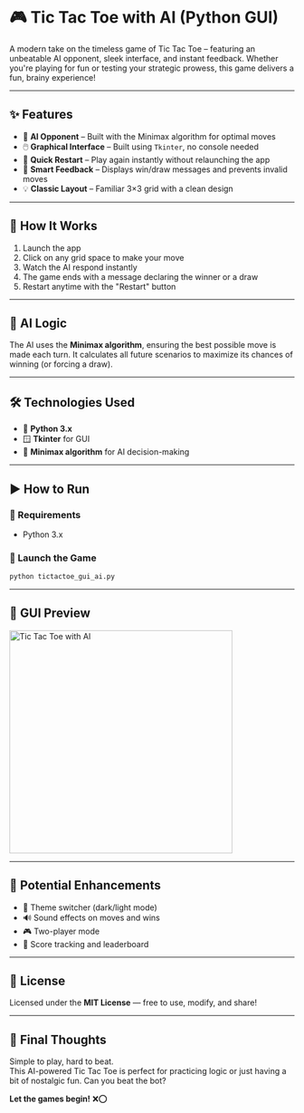 
# 🎮 Tic Tac Toe with AI (Python GUI)

A modern take on the timeless game of Tic Tac Toe – featuring an unbeatable AI opponent, sleek interface, and instant feedback. Whether you're playing for fun or testing your strategic prowess, this game delivers a fun, brainy experience!

---

## ✨ Features

- 🤖 **AI Opponent** – Built with the Minimax algorithm for optimal moves  
- 🖱️ **Graphical Interface** – Built using `Tkinter`, no console needed  
- 🔄 **Quick Restart** – Play again instantly without relaunching the app  
- 🎯 **Smart Feedback** – Displays win/draw messages and prevents invalid moves  
- 💡 **Classic Layout** – Familiar 3×3 grid with a clean design

---

## 🧠 How It Works

1. Launch the app  
2. Click on any grid space to make your move  
3. Watch the AI respond instantly  
4. The game ends with a message declaring the winner or a draw  
5. Restart anytime with the "Restart" button

---

## 🧠 AI Logic

The AI uses the **Minimax algorithm**, ensuring the best possible move is made each turn. It calculates all future scenarios to maximize its chances of winning (or forcing a draw).

---

## 🛠 Technologies Used

- 🐍 **Python 3.x**  
- 🪟 **Tkinter** for GUI  
- 🧮 **Minimax algorithm** for AI decision-making

---

## ▶️ How to Run

### 🔧 Requirements

- Python 3.x

### 🚀 Launch the Game

```bash
python tictactoe_gui_ai.py
```

---

## 🧩 GUI Preview

<img width="394" alt="Tic Tac Toe with Al" src="https://github.com/user-attachments/assets/8c760235-7e11-4210-8840-8f07f7df0db9" />

---

## 🌱 Potential Enhancements

- 🎨 Theme switcher (dark/light mode)  
- 🔊 Sound effects on moves and wins  
- 🎮 Two-player mode  
- 💾 Score tracking and leaderboard

---

## 📜 License

Licensed under the **MIT License** — free to use, modify, and share!

---

## 💬 Final Thoughts

Simple to play, hard to beat.  
This AI-powered Tic Tac Toe is perfect for practicing logic or just having a bit of nostalgic fun. Can you beat the bot?

**Let the games begin!** ❌⭕
